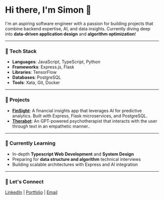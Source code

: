 # Hi there, I'm Simon 👋

I'm an aspiring software engineer with a passion for building projects that combine backend expertise, AI, and data insights. Currently diving deep into **data-driven application design** and **algorithm optimization**!

---

### 🔧 Tech Stack
- **Languages**: JavaScript, TypeScript, Python
- **Frameworks**: Express.js, Flask
- **Libraries**: TensorFlow
- **Databases**: PostgreSQL
- **Tools**: Xata, Git, Docker

---

### 🚀 Projects
- **[FinSight](https://github.com/symonmuchemi/FinSight)**: A financial insights app that leverages AI for predictive analytics. Built with Express, Flask microservices, and PostgreSQL.
- **[Therabot](https://github.com/Thera-Bot/TheraBot-AI.git)**: An GPT-powered psychotherapist that interacts with the user through text in an empathetic manner..

---

### 🌱 Currently Learning
- In-depth **Typescript Web Development** and **System Design**
- Preparing for **data structure and algorithm** technical interviews
- Building scalable architectures with Express and AI integration

---

### 💬 Let's Connect
[LinkedIn](https://www.linkedin.com/in/symonmuchemi) | [Portfolio](https://muchemi.vercel.app/) | [Email](mailto:muchemi.developer@gmail.com)
